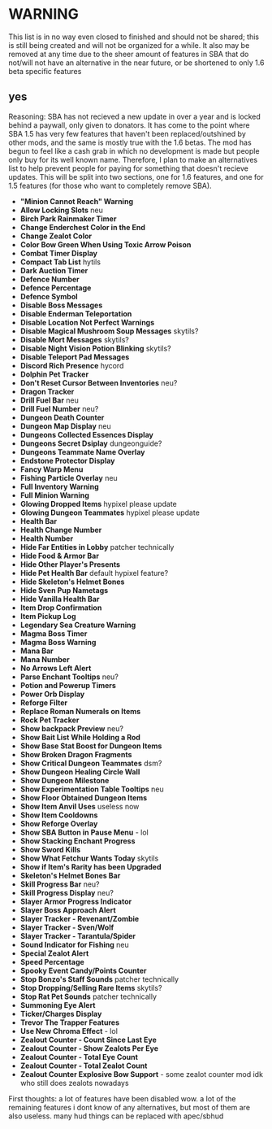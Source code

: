 # WARNING

This list is in no way even closed to finished and should not be shared; this is still being created and will not be organized for a while. It also may be removed at any time due to the sheer amount of features in SBA that do not/will not have an alternative in the near future, or be shortened to only 1.6 beta specific features

## yes

Reasoning: SBA has not recieved a new update in over a year and is locked behind a paywall, only given to donators. It has come to the point where SBA 1.5 has very few features that haven't been replaced/outshined by other mods, and the same is mostly true with the 1.6 betas. The mod has begun to feel like a cash grab in which no development is made but people only buy for its well known name. Therefore, I plan to make an alternatives list to help prevent people for paying for something that doesn't recieve updates. This will be split into two sections, one for 1.6 features, and one for 1.5 features (for those who want to completely remove SBA).

- **"Minion Cannot Reach" Warning**
- **Allow Locking Slots** neu
- **Birch Park Rainmaker Timer**
- **Change Enderchest Color in the End**
- **Change Zealot Color**
- **Color Bow Green When Using Toxic Arrow Poison**
- **Combat Timer Display**
- **Compact Tab List** hytils
- **Dark Auction Timer**
- **Defence Number**
- **Defence Percentage**
- **Defence Symbol**
- **Disable Boss Messages**
- **Disable Enderman Teleportation**
- **Disable Location Not Perfect Warnings**
- **Disable Magical Mushroom Soup Messages** skytils?
- **Disable Mort Messages** skytils?
- **Disable Night Vision Potion Blinking** skytils?
- **Disable Teleport Pad Messages**
- **Discord Rich Presence** hycord
- **Dolphin Pet Tracker**
- **Don't Reset Cursor Between Inventories** neu?
- **Dragon Tracker**
- **Drill Fuel Bar** neu
- **Drill Fuel Number** neu?
- **Dungeon Death Counter**
- **Dungeon Map Display** neu
- **Dungeons Collected Essences Display**
- **Dungeons Secret Dsiplay** dungeonguide?
- **Dungeons Teammate Name Overlay**
- **Endstone Protector Display**
- **Fancy Warp Menu**
- **Fishing Particle Overlay** neu
- **Full Inventory Warning**
- **Full Minion Warning**
- **Glowing Dropped Items** hypixel please update
- **Glowing Dungeon Teammates** hypixel please update
- **Health Bar**
- **Health Change Number**
- **Health Number**
- **Hide Far Entities in Lobby** patcher technically
- **Hide Food & Armor Bar**
- **Hide Other Player's Presents**
- **Hide Pet Health Bar** default hypixel feature?
- **Hide Skeleton's Helmet Bones**
- **Hide Sven Pup Nametags**
- **Hide Vanilla Health Bar**
- **Item Drop Confirmation**
- **Item Pickup Log**
- **Legendary Sea Creature Warning**
- **Magma Boss Timer**
- **Magma Boss Warning**
- **Mana Bar**
- **Mana Number**
- **No Arrows Left Alert**
- **Parse Enchant Tooltips** neu?
- **Potion and Powerup Timers**
- **Power Orb Display**
- **Reforge Filter**
- **Replace Roman Numerals on Items**
- **Rock Pet Tracker**
- **Show backpack Preview** neu?
- **Show Bait List While Holding a Rod**
- **Show Base Stat Boost for Dungeon Items**
- **Show Broken Dragon Fragments**
- **Show Critical Dungeon Teammates** dsm?
- **Show Dungeon Healing Circle Wall**
- **Show Dungeon Milestone**
- **Show Experimentation Table Tooltips** neu
- **Show Floor Obtained Dungeon Items**
- **Show Item Anvil Uses** useless now
- **Show Item Cooldowns**
- **Show Reforge Overlay**
- **Show SBA Button in Pause Menu** - lol
- **Show Stacking Enchant Progress**
- **Show Sword Kills**
- **Show What Fetchur Wants Today** skytils
- **Show if Item's Rarity has been Upgraded**
- **Skeleton's Helmet Bones Bar**
- **Skill Progress Bar** neu?
- **Skill Progress Display** neu?
- **Slayer Armor Progress Indicator**
- **Slayer Boss Approach Alert**
- **Slayer Tracker - Revenant/Zombie**
- **Slayer Tracker - Sven/Wolf**
- **Slayer Tracker - Tarantula/Spider**
- **Sound Indicator for Fishing** neu
- **Special Zealot Alert**
- **Speed Percentage**
- **Spooky Event Candy/Points Counter**
- **Stop Bonzo's Staff Sounds** patcher technically
- **Stop Dropping/Selling Rare Items** skytils?
- **Stop Rat Pet Sounds** patcher technically
- **Summoning Eye Alert**
- **Ticker/Charges Display**
- **Trevor The Trapper Features**
- **Use New Chroma Effect** - lol
- **Zealout Counter - Count Since Last Eye**
- **Zealout Counter - Show Zealots Per Eye**
- **Zealout Counter - Total Eye Count**
- **Zealout Counter - Total Zealot Count**
- **Zealout Counter Explosive Bow Support** - some zealot counter mod idk who still does zealots nowadays

First thoughts: a lot of features have been disabled wow. a lot of the remaining features i dont know of any alternatives, but most of them are also useless. many hud things can be replaced with apec/sbhud
